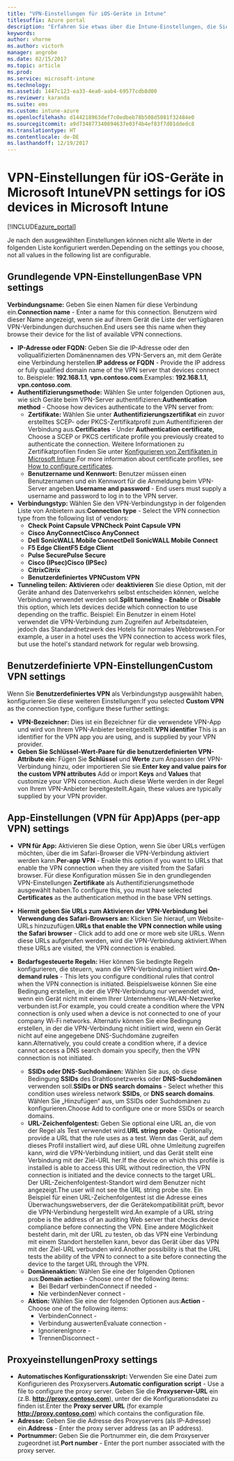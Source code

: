 ```yaml
---
title: "VPN-Einstellungen für iOS-Geräte in Intune"
titlesuffix: Azure portal
description: "Erfahren Sie etwas über die Intune-Einstellungen, die Sie zum Konfigurieren von VPN-Verbindungen auf iOS-Geräten verwenden können.\""
keywords: 
author: vhorne
ms.author: victorh
manager: angrobe
ms.date: 02/15/2017
ms.topic: article
ms.prod: 
ms.service: microsoft-intune
ms.technology: 
ms.assetid: 1447c123-ea33-4ea0-aab4-69577cdb8d00
ms.reviewer: karanda
ms.suite: ems
ms.custom: intune-azure
ms.openlocfilehash: d144218963def7c0edbeb78b508d5081f32484e0
ms.sourcegitcommit: a9d734877340894637e03f4b4ef83f7d01ddedc8
ms.translationtype: HT
ms.contentlocale: de-DE
ms.lasthandoff: 12/19/2017
---
```

# <a name="vpn-settings-for-ios-devices-in-microsoft-intune"></a><span data-ttu-id="fffef-103">VPN-Einstellungen für iOS-Geräte in Microsoft Intune</span><span class="sxs-lookup"><span data-stu-id="fffef-103">VPN settings for iOS devices in Microsoft Intune</span></span>

[!INCLUDE[azure_portal](./includes/azure_portal.md)]

<span data-ttu-id="fffef-104">Je nach den ausgewählten Einstellungen können nicht alle Werte in der folgenden Liste konfiguriert werden.</span><span class="sxs-lookup"><span data-stu-id="fffef-104">Depending on the settings you choose, not all values in the following list are configurable.</span></span>

## <a name="base-vpn-settings"></a><span data-ttu-id="fffef-105">Grundlegende VPN-Einstellungen</span><span class="sxs-lookup"><span data-stu-id="fffef-105">Base VPN settings</span></span>


<span data-ttu-id="fffef-106">**Verbindungsname:** Geben Sie einen Namen für diese Verbindung ein.</span><span class="sxs-lookup"><span data-stu-id="fffef-106">**Connection name** - Enter a name for this connection.</span></span> <span data-ttu-id="fffef-107">Benutzern wird dieser Name angezeigt, wenn sie auf ihrem Gerät die Liste der verfügbaren VPN-Verbindungen durchsuchen.</span><span class="sxs-lookup"><span data-stu-id="fffef-107">End users see this name when they browse their device for the list of available VPN connections.</span></span>
- <span data-ttu-id="fffef-108">**IP-Adresse oder FQDN:** Geben Sie die IP-Adresse oder den vollqualifizierten Domänennamen des VPN-Servers an, mit dem Geräte eine Verbindung herstellen.</span><span class="sxs-lookup"><span data-stu-id="fffef-108">**IP address or FQDN** - Provide the IP address or fully qualified domain name of the VPN server that devices connect to.</span></span> <span data-ttu-id="fffef-109">Beispiele: **192.168.1.1**, **vpn.contoso.com**.</span><span class="sxs-lookup"><span data-stu-id="fffef-109">Examples: **192.168.1.1**, **vpn.contoso.com**.</span></span>
- <span data-ttu-id="fffef-110">**Authentifizierungsmethode:** Wählen Sie unter folgenden Optionen aus, wie sich Geräte beim VPN-Server authentifizieren:</span><span class="sxs-lookup"><span data-stu-id="fffef-110">**Authentication method** - Choose how devices authenticate to the VPN server from:</span></span>
    - <span data-ttu-id="fffef-111">**Zertifikate:** Wählen Sie unter **Authentifizierungszertifikat** ein zuvor erstelltes SCEP- oder PKCS-Zertifikatprofil zum Authentifizieren der Verbindung aus.</span><span class="sxs-lookup"><span data-stu-id="fffef-111">**Certificates** - Under **Authentication certificate**, Choose a SCEP or PKCS certificate profile you previously created to authenticate the connection.</span></span> <span data-ttu-id="fffef-112">Weitere Informationen zu Zertifikatprofilen finden Sie unter [Konfigurieren von Zertifikaten in Microsoft Intune](certificates-configure.md).</span><span class="sxs-lookup"><span data-stu-id="fffef-112">For more information about certificate profiles, see [How to configure certificates](certificates-configure.md).</span></span>
    - <span data-ttu-id="fffef-113">**Benutzername und Kennwort:** Benutzer müssen einen Benutzernamen und ein Kennwort für die Anmeldung beim VPN-Server angeben.</span><span class="sxs-lookup"><span data-stu-id="fffef-113">**Username and password** - End users must supply a username and password to log in to the VPN server.</span></span>
- <span data-ttu-id="fffef-114">**Verbindungstyp:** Wählen Sie den VPN-Verbindungstyp in der folgenden Liste von Anbietern aus:</span><span class="sxs-lookup"><span data-stu-id="fffef-114">**Connection type** - Select the VPN connection type from the following list of vendors:</span></span>
    - <span data-ttu-id="fffef-115">**Check Point Capsule VPN**</span><span class="sxs-lookup"><span data-stu-id="fffef-115">**Check Point Capsule VPN**</span></span>
    - <span data-ttu-id="fffef-116">**Cisco AnyConnect**</span><span class="sxs-lookup"><span data-stu-id="fffef-116">**Cisco AnyConnect**</span></span>
    - <span data-ttu-id="fffef-117">**Dell SonicWALL Mobile Connect**</span><span class="sxs-lookup"><span data-stu-id="fffef-117">**Dell SonicWALL Mobile Connect**</span></span>
    - <span data-ttu-id="fffef-118">**F5 Edge Client**</span><span class="sxs-lookup"><span data-stu-id="fffef-118">**F5 Edge Client**</span></span>
    - <span data-ttu-id="fffef-119">**Pulse Secure**</span><span class="sxs-lookup"><span data-stu-id="fffef-119">**Pulse Secure**</span></span>
    - <span data-ttu-id="fffef-120">**Cisco (IPsec)**</span><span class="sxs-lookup"><span data-stu-id="fffef-120">**Cisco (IPSec)**</span></span>
    - <span data-ttu-id="fffef-121">**Citrix**</span><span class="sxs-lookup"><span data-stu-id="fffef-121">**Citrix**</span></span>
    - <span data-ttu-id="fffef-122">**Benutzerdefiniertes VPN**</span><span class="sxs-lookup"><span data-stu-id="fffef-122">**Custom VPN**</span></span>
- <span data-ttu-id="fffef-123">**Tunneling teilen:** **Aktivieren** oder **deaktivieren** Sie diese Option, mit der Geräte anhand des Datenverkehrs selbst entscheiden können, welche Verbindung verwendet werden soll.</span><span class="sxs-lookup"><span data-stu-id="fffef-123">**Split tunneling** - **Enable** or **Disable** this option, which lets devices decide which connection to use depending on the traffic.</span></span> <span data-ttu-id="fffef-124">Beispiel: Ein Benutzer in einem Hotel verwendet die VPN-Verbindung zum Zugreifen auf Arbeitsdateien, jedoch das Standardnetzwerk des Hotels für normales Webbrowsen.</span><span class="sxs-lookup"><span data-stu-id="fffef-124">For example, a user in a hotel uses the VPN connection to access work files, but use the hotel's standard network for regular web browsing.</span></span>


## <a name="custom-vpn-settings"></a><span data-ttu-id="fffef-125">Benutzerdefinierte VPN-Einstellungen</span><span class="sxs-lookup"><span data-stu-id="fffef-125">Custom VPN settings</span></span>

<span data-ttu-id="fffef-126">Wenn Sie **Benutzerdefiniertes VPN** als Verbindungstyp ausgewählt haben, konfigurieren Sie diese weiteren Einstellungen:</span><span class="sxs-lookup"><span data-stu-id="fffef-126">If you selected **Custom VPN** as the connection type, configure these further settings:</span></span>

- <span data-ttu-id="fffef-127">**VPN-Bezeichner:** Dies ist ein Bezeichner für die verwendete VPN-App und wird von Ihrem VPN-Anbieter bereitgestellt.</span><span class="sxs-lookup"><span data-stu-id="fffef-127">**VPN identifier** This is an identifier for the VPN app you are using, and is supplied by your VPN provider.</span></span>
- <span data-ttu-id="fffef-128">**Geben Sie Schlüssel-Wert-Paare für die benutzerdefinierten VPN-Attribute ein:** Fügen Sie **Schlüssel** und **Werte** zum Anpassen der VPN-Verbindung hinzu, oder importieren Sie sie.</span><span class="sxs-lookup"><span data-stu-id="fffef-128">**Enter key and value pairs for the custom VPN attributes** Add or import **Keys** and **Values** that customize your VPN connection.</span></span> <span data-ttu-id="fffef-129">Auch diese Werte werden in der Regel von Ihrem VPN-Anbieter bereitgestellt.</span><span class="sxs-lookup"><span data-stu-id="fffef-129">Again, these values are typically supplied by your VPN provider.</span></span>

## <a name="apps-per-app-vpn-settings"></a><span data-ttu-id="fffef-130">App-Einstellungen (VPN für App)</span><span class="sxs-lookup"><span data-stu-id="fffef-130">Apps (per-app VPN) settings</span></span>

- <span data-ttu-id="fffef-131">**VPN für App:** Aktivieren Sie diese Option, wenn Sie über URLs verfügen möchten, über die im Safari-Browser die VPN-Verbindung aktiviert werden kann.</span><span class="sxs-lookup"><span data-stu-id="fffef-131">**Per-app VPN** - Enable this option if you want to URLs that enable the VPN connection when they are visited from the Safari browser.</span></span> <span data-ttu-id="fffef-132">Für diese Konfiguration müssen Sie in den grundlegenden VPN-Einstellungen **Zertifikate** als Authentifizierungsmethode ausgewählt haben.</span><span class="sxs-lookup"><span data-stu-id="fffef-132">To configure this, you must have selected **Certificates** as the authentication method in the base VPN settings.</span></span>
- <span data-ttu-id="fffef-133">**Hiermit geben Sie URLs zum Aktivieren der VPN-Verbindung bei Verwendung des Safari-Browsers an:** Klicken Sie hierauf, um Website-URLs hinzuzufügen.</span><span class="sxs-lookup"><span data-stu-id="fffef-133">**URLs that enable the VPN connection while using the Safari browser** - Click add to add one or more web site URLs.</span></span> <span data-ttu-id="fffef-134">Wenn diese URLs aufgerufen werden, wird die VPN-Verbindung aktiviert.</span><span class="sxs-lookup"><span data-stu-id="fffef-134">When these URLs are visited, the VPN connection is enabled.</span></span>

- <span data-ttu-id="fffef-135">**Bedarfsgesteuerte Regeln:** Hier können Sie bedingte Regeln konfigurieren, die steuern, wann die VPN-Verbindung initiiert wird.</span><span class="sxs-lookup"><span data-stu-id="fffef-135">**On-demand rules** - This lets you configure conditional rules that control when the VPN connection is initiated.</span></span> <span data-ttu-id="fffef-136">Beispielsweise können Sie eine Bedingung erstellen, in der die VPN-Verbindung nur verwendet wird, wenn ein Gerät nicht mit einem Ihrer Unternehmens-WLAN-Netzwerke verbunden ist.</span><span class="sxs-lookup"><span data-stu-id="fffef-136">For example, you could create a condition where the VPN connection is only used when a device is not connected to one of your company Wi-Fi networks.</span></span> <span data-ttu-id="fffef-137">Alternativ können Sie eine Bedingung erstellen, in der die VPN-Verbindung nicht initiiert wird, wenn ein Gerät nicht auf eine angegebene DNS-Suchdomäne zugreifen kann.</span><span class="sxs-lookup"><span data-stu-id="fffef-137">Alternatively, you could create a condition where, if a device cannot access a DNS search domain you specify, then the VPN connection is not initiated.</span></span>

    - <span data-ttu-id="fffef-138">**SSIDs oder DNS-Suchdomänen:** Wählen Sie aus, ob diese Bedingung **SSIDs** des Drahtlosnetzwerks oder **DNS-Suchdomänen** verwenden soll.</span><span class="sxs-lookup"><span data-stu-id="fffef-138">**SSIDs or DNS search domains** - Select whether this condition uses wireless network **SSIDs**, or **DNS search domains**.</span></span> <span data-ttu-id="fffef-139">Wählen Sie „Hinzufügen“ aus, um SSIDs oder Suchdomänen zu konfigurieren.</span><span class="sxs-lookup"><span data-stu-id="fffef-139">Choose Add to configure one or more SSIDs or search domains.</span></span>
    - <span data-ttu-id="fffef-140">**URL-Zeichenfolgentest:** Geben Sie optional eine URL an, die von der Regel als Test verwendet wird.</span><span class="sxs-lookup"><span data-stu-id="fffef-140">**URL string probe** - Optionally, provide a URL that the rule uses as a test.</span></span> <span data-ttu-id="fffef-141">Wenn das Gerät, auf dem dieses Profil installiert wird, auf diese URL ohne Umleitung zugreifen kann, wird die VPN-Verbindung initiiert, und das Gerät stellt eine Verbindung mit der Ziel-URL her.</span><span class="sxs-lookup"><span data-stu-id="fffef-141">If the device on which this profile is installed is able to access this URL without redirection, the VPN connection is initiated and the device connects to the target URL.</span></span> <span data-ttu-id="fffef-142">Der URL-Zeichenfolgentest-Standort wird dem Benutzer nicht angezeigt.</span><span class="sxs-lookup"><span data-stu-id="fffef-142">The user will not see the URL string probe site.</span></span> <span data-ttu-id="fffef-143">Ein Beispiel für einen URL-Zeichenfolgentest ist die Adresse eines Überwachungswebservers, der die Gerätekompatibilität prüft, bevor die VPN-Verbindung hergestellt wird.</span><span class="sxs-lookup"><span data-stu-id="fffef-143">An example of a URL string probe is the address of an auditing Web server that checks device compliance before connecting the VPN.</span></span> <span data-ttu-id="fffef-144">Eine andere Möglichkeit besteht darin, mit der URL zu testen, ob das VPN eine Verbindung mit einem Standort herstellen kann, bevor das Gerät über das VPN mit der Ziel-URL verbunden wird.</span><span class="sxs-lookup"><span data-stu-id="fffef-144">Another possibility is that the URL tests the ability of the VPN to connect to a site before connecting the device to the target URL through the VPN.</span></span>
    - <span data-ttu-id="fffef-145">**Domänenaktion:** Wählen Sie eine der folgenden Optionen aus:</span><span class="sxs-lookup"><span data-stu-id="fffef-145">**Domain action** - Choose one of the following items:</span></span>
        - <span data-ttu-id="fffef-146">Bei Bedarf verbinden</span><span class="sxs-lookup"><span data-stu-id="fffef-146">Connect if needed -</span></span> 
        - <span data-ttu-id="fffef-147">Nie verbinden</span><span class="sxs-lookup"><span data-stu-id="fffef-147">Never connect -</span></span> 
    - <span data-ttu-id="fffef-148">**Aktion:** Wählen Sie eine der folgenden Optionen aus:</span><span class="sxs-lookup"><span data-stu-id="fffef-148">**Action** - Choose one of the following items:</span></span>
        - <span data-ttu-id="fffef-149">Verbinden</span><span class="sxs-lookup"><span data-stu-id="fffef-149">Connect -</span></span> 
        - <span data-ttu-id="fffef-150">Verbindung auswerten</span><span class="sxs-lookup"><span data-stu-id="fffef-150">Evaluate connection -</span></span> 
        - <span data-ttu-id="fffef-151">Ignorieren</span><span class="sxs-lookup"><span data-stu-id="fffef-151">Ignore -</span></span> 
        - <span data-ttu-id="fffef-152">Trennen</span><span class="sxs-lookup"><span data-stu-id="fffef-152">Disconnect -</span></span> 


## <a name="proxy-settings"></a><span data-ttu-id="fffef-153">Proxyeinstellungen</span><span class="sxs-lookup"><span data-stu-id="fffef-153">Proxy settings</span></span>

- <span data-ttu-id="fffef-154">**Automatisches Konfigurationsskript:** Verwenden Sie eine Datei zum Konfigurieren des Proxyservers.</span><span class="sxs-lookup"><span data-stu-id="fffef-154">**Automatic configuration script** - Use a file to configure the proxy server.</span></span> <span data-ttu-id="fffef-155">Geben Sie die **Proxyserver-URL** ein (z.B. **http://proxy.contoso.com**), unter der die Konfigurationsdatei zu finden ist.</span><span class="sxs-lookup"><span data-stu-id="fffef-155">Enter the **Proxy server URL** (for example **http://proxy.contoso.com**) which contains the configuration file.</span></span>
- <span data-ttu-id="fffef-156">**Adresse:** Geben Sie die Adresse des Proxyservers (als IP-Adresse) ein.</span><span class="sxs-lookup"><span data-stu-id="fffef-156">**Address** - Enter the proxy server address (as an IP address).</span></span>
- <span data-ttu-id="fffef-157">**Portnummer:** Geben Sie die Portnummer ein, die dem Proxyserver zugeordnet ist.</span><span class="sxs-lookup"><span data-stu-id="fffef-157">**Port number** - Enter the port number associated with the proxy server.</span></span>